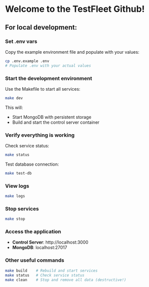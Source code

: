 # Welcome to the TestFleet Github!

## For local development:

### Set .env vars
Copy the example environment file and populate with your values:
```bash
cp .env.example .env
# Populate .env with your actual values
```

### Start the development environment
Use the Makefile to start all services:
```bash
make dev
```

This will:
- Start MongoDB with persistent storage
- Build and start the control server container

### Verify everything is working
Check service status:
```bash
make status
```

Test database connection:
```bash
make test-db
```

### View logs
```bash
make logs
```

### Stop services
```bash
make stop
```

### Access the application
- **Control Server**: http://localhost:3000
- **MongoDB**: localhost:27017

### Other useful commands
```bash
make build    # Rebuild and start services
make status   # Check service status
make clean    # Stop and remove all data (destructive!)